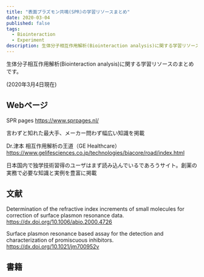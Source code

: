 ```yaml
---
title: "表面プラズモン共鳴(SPR)の学習リソースまとめ"
date: 2020-03-04
published: false
tags:
  - Biointeraction
  - Experiment
description: 生体分子相互作用解析(Biointeraction analysis)に関する学習リソースのまとめです。
---
```


生体分子相互作用解析(Biointeraction analysis)に関する学習リソースのまとめです。


(2020年3月4日現在)


## Webページ

SPR pages
https://www.sprpages.nl/

言わずと知れた最大手、メーカー問わず幅広い知識を掲載


Dr.津本 相互作用解析の王道（GE Healthcare）
https://www.gelifesciences.co.jp/technologies/biacore/road/index.html

日本国内で独学技術習得のユーザはまず読み込んでいるであろうサイト。創薬の実務で必要な知識と実例を豊富に掲載


## 文献

Determination of the refractive index increments of small molecules for correction of surface plasmon resonance data.
https://dx.doi.org/10.1006/abio.2000.4726

Surface plasmon resonance based assay for the detection and characterization of promiscuous inhibitors.
https://dx.doi.org/10.1021/jm700952v


## 書籍
